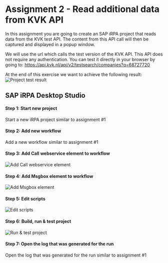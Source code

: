 # Assignment 2 - Read additional data from KVK API
In this assignment you are going to create an SAP iRPA project that reads data from the KVK test API. The content from this API call will then be captured and displayed in a popup window.

We will use the url which calls the test version of the KVK API. This API does not require any authentication. You can test it directly in your browser by going to:
https://api.kvk.nl/api/v2/testsearch/companies?q=68727720

At the end of this exercise we want to achieve the following result:
![Project test result]()

## SAP iRPA Desktop Studio

#### Step 1: Start new project
Start a new iRPA project similar to assignment #1

#### Step 2: Add new workflow
Add a new workflow similar to assignment #1

#### Step 3: Add Call webservice element to workflow
![Add Call webservice element]()

#### Step 4: Add Msgbox element to workflow
![Add Msgbox element]()

#### Step 5: Edit scripts
![Edit scripts]()

#### Step 6: Build, run & test project
![Run & test project]()

#### Step 7: Open the log that was generated for the run
Open the log that was generated for the run similar to assignment #1
